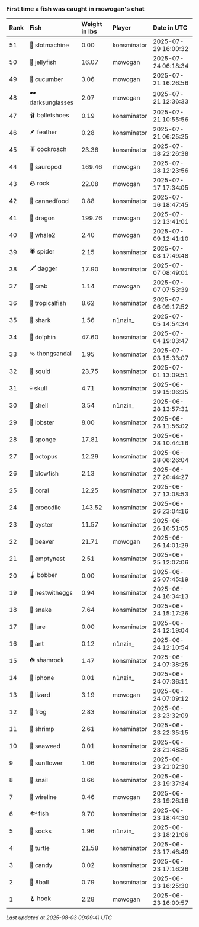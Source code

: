 ### First time a fish was caught in mowogan's chat

| Rank | Fish             | Weight in lbs | Player      | Date in UTC         |
|:-----|:-----------------|:--------------|:------------|:--------------------|
| 51   | 🎰 slotmachine   | 0.00          | konsminator | 2025-07-29 16:00:32 |
| 50   | 🪼 jellyfish     | 16.07         | mowogan     | 2025-07-24 06:18:34 |
| 49   | 🥒 cucumber      | 3.06          | mowogan     | 2025-07-21 16:26:56 |
| 48   | 🕶️ darksunglasses | 2.07          | mowogan     | 2025-07-21 12:36:33 |
| 47   | 🩰 balletshoes   | 0.19          | konsminator | 2025-07-21 10:55:56 |
| 46   | 🪶 feather       | 0.28          | konsminator | 2025-07-21 06:25:25 |
| 45   | 🪳 cockroach     | 23.36         | konsminator | 2025-07-18 22:26:38 |
| 44   | 🦕 sauropod      | 169.46        | mowogan     | 2025-07-18 12:23:56 |
| 43   | 🪨 rock          | 22.08         | mowogan     | 2025-07-17 17:34:05 |
| 42   | 🥫 cannedfood    | 0.88          | konsminator | 2025-07-16 18:47:45 |
| 41   | 🐉 dragon        | 199.76        | mowogan     | 2025-07-12 13:41:01 |
| 40   | 🐋 whale2        | 2.40          | mowogan     | 2025-07-09 12:41:10 |
| 39   | 🕷️ spider         | 2.15          | konsminator | 2025-07-08 17:49:48 |
| 38   | 🗡️ dagger         | 17.90         | konsminator | 2025-07-07 08:49:01 |
| 37   | 🦀 crab          | 1.14          | mowogan     | 2025-07-07 07:53:39 |
| 36   | 🐠 tropicalfish  | 8.62          | konsminator | 2025-07-06 09:17:52 |
| 35   | 🦈 shark         | 1.56          | n1nzin_     | 2025-07-05 14:54:34 |
| 34   | 🐬 dolphin       | 47.60         | konsminator | 2025-07-04 19:03:47 |
| 33   | 🩴 thongsandal   | 1.95          | konsminator | 2025-07-03 15:33:07 |
| 32   | 🦑 squid         | 23.75         | konsminator | 2025-07-01 13:09:51 |
| 31   | 💀 skull         | 4.71          | konsminator | 2025-06-29 15:06:35 |
| 30   | 🐚 shell         | 3.54          | n1nzin_     | 2025-06-28 13:57:31 |
| 29   | 🦞 lobster       | 8.00          | konsminator | 2025-06-28 11:56:02 |
| 28   | 🧽 sponge        | 17.81         | konsminator | 2025-06-28 10:44:16 |
| 27   | 🐙 octopus       | 12.29         | konsminator | 2025-06-28 06:26:04 |
| 26   | 🐡 blowfish      | 2.13          | konsminator | 2025-06-27 20:44:27 |
| 25   | 🪸 coral         | 12.25         | konsminator | 2025-06-27 13:08:53 |
| 24   | 🐊 crocodile     | 143.52        | konsminator | 2025-06-26 23:04:16 |
| 23   | 🦪 oyster        | 11.57         | konsminator | 2025-06-26 16:51:05 |
| 22   | 🦫 beaver        | 21.71         | mowogan     | 2025-06-26 14:01:29 |
| 21   | 🪹 emptynest     | 2.51          | konsminator | 2025-06-25 12:07:06 |
| 20   | 🪀 bobber        | 0.00          | konsminator | 2025-06-25 07:45:19 |
| 19   | 🪺 nestwitheggs  | 0.94          | konsminator | 2025-06-24 16:34:13 |
| 18   | 🐍 snake         | 7.64          | konsminator | 2025-06-24 15:17:26 |
| 17   | 🎏 lure          | 0.00          | konsminator | 2025-06-24 12:19:04 |
| 16   | 🐜 ant           | 0.12          | n1nzin_     | 2025-06-24 12:10:54 |
| 15   | ☘️ shamrock       | 1.47          | konsminator | 2025-06-24 07:38:25 |
| 14   | 📱 iphone        | 0.01          | n1nzin_     | 2025-06-24 07:36:11 |
| 13   | 🦎 lizard        | 3.19          | mowogan     | 2025-06-24 07:09:12 |
| 12   | 🐸 frog          | 2.83          | konsminator | 2025-06-23 23:32:09 |
| 11   | 🦐 shrimp        | 2.61          | konsminator | 2025-06-23 22:35:15 |
| 10   | 🌿 seaweed       | 0.01          | konsminator | 2025-06-23 21:48:35 |
| 9    | 🌻 sunflower     | 1.06          | konsminator | 2025-06-23 21:02:30 |
| 8    | 🐌 snail         | 0.66          | konsminator | 2025-06-23 19:37:34 |
| 7    | 🧵 wireline      | 0.46          | mowogan     | 2025-06-23 19:26:16 |
| 6    | 🐟 fish          | 9.70          | konsminator | 2025-06-23 18:44:30 |
| 5    | 🧦 socks         | 1.96          | n1nzin_     | 2025-06-23 18:21:06 |
| 4    | 🐢 turtle        | 21.58         | konsminator | 2025-06-23 17:46:49 |
| 3    | 🍬 candy         | 0.02          | konsminator | 2025-06-23 17:16:26 |
| 2    | 🎱 8ball         | 0.79          | konsminator | 2025-06-23 16:25:30 |
| 1    | 🪝 hook          | 2.28          | mowogan     | 2025-06-23 16:00:57 |

_Last updated at 2025-08-03 09:09:41 UTC_